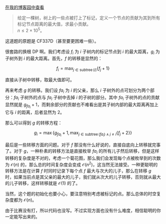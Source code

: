 [在我的博客园中查看](https://www.cnblogs.com/forgot-dream/p/17761619.html)

> 给定一棵树，树上的一些点被打上了标记，定义一个节点的贡献为其到所有标记节点距离的最大值，求最小贡献。  
> $n \le 2 \times 10^5$。

这道题的原题是 CF337D（甚至要更困难一些）。

很套路的换根 DP 啊。我们考虑设 $f_i$ 为 $i$ 子树内的标记节点到 $i$ 的最大距离，$g_i$ 为子树外到 $i$ 的最大距离。首先，$f$ 的转移是显然的：

$$
f_i = \max_{j \in \operatorname{subtree}(i)} \left\{ f_j + 1 \right\}
$$

直接从子树中转移，取最大值即可。

再来考虑 $g$ 的转移。我们设 $fa_i$ 为 $i$ 的父亲，那么 $i$ 子树外的点可划分为两个部分：$fa_i$ 子树外的点与 $fa_i$ 子树中去掉 $i$ 的子树的部分。其中 $fa_i$ 子树外的点的贡献显然就是 $g_{fa_i} + 1$，而剩余部分的贡献也不难看出是其子树内部的最大距离再加上它与 $i$ 的距离，后者显然为 $2$。

那么可以得到 $g$ 的转移方程：

$$
g_i = \max \left\{ g_{fa_i} + 1, \max_{j \in \operatorname{subtree}(fa_i) \land j \not= i} \left\{ f_j + 2 \right\} \right\}
$$

最后是一些转移方面的问题。对于 $f$ 那没有什么好说的，直接自底向上转移就完事了。对于 $g$，一种朴素的转移方法是直接枚举 $fa_i$ 的所有儿子然后转移，但是这样转移的复杂度是不对的，考虑一个菊花图，那么我们会发现每个点被枚举到的次数为 $\mathcal{O}(n)$ 的，那么总的时间复杂度会变成 $\mathcal{O}(n^2)$，这当然无法接受。一种更聪明的转移方法是在计算 $f$ 时同时记录下每个点 $f$ 最大与次大的儿子，那么在转移 $g$ 时，如果当前点是其父亲的最大的儿子，我们就从次大的儿子转移，否则就从最大的儿子转移，这样转移就是 $\mathcal{O}(1)$ 的了。

当然，这个题的初始化也要小心，要注意特别考虑被标记的点。那么总体的时空复杂度都为 $\mathcal{O}(n)$。

由于比赛没有打，所以代码也没写。不过实现方面也没有什么难度，相信聪明的你一定能写出来的。
